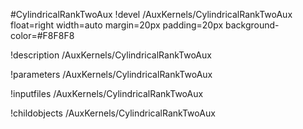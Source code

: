 <!-- MOOSE Object Documentation Stub: Remove this when content is added. -->
#CylindricalRankTwoAux
!devel /AuxKernels/CylindricalRankTwoAux float=right width=auto margin=20px padding=20px background-color=#F8F8F8

!description /AuxKernels/CylindricalRankTwoAux

!parameters /AuxKernels/CylindricalRankTwoAux

!inputfiles /AuxKernels/CylindricalRankTwoAux

!childobjects /AuxKernels/CylindricalRankTwoAux
